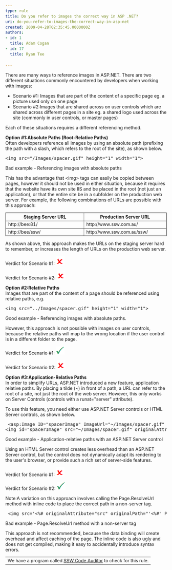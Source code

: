 ```yaml
---
type: rule
title: Do you refer to images the correct way in ASP .NET?
uri: do-you-refer-to-images-the-correct-way-in-asp-net
created: 2009-04-28T02:35:45.0000000Z
authors:
- id: 1
  title: Adam Cogan
- id: 17
  title: Ryan Tee

---
```




<span class='intro'> There are many ways to reference images in ASP.NET. There are two different situations commonly encountered by developers when working with images&#58; 
 </span>


  <ul>
    <li>Scenario #1&#58; Images that are part of the content of a specific page eg. a picture used only on one page </li>
    <li>Scenario #2&#58;Images that are shared across on user controls which are shared across different pages in a site eg. a shared logo used across the site (commonly in user controls, or master pages) </li>
</ul>
<p>Each of these situations requires a different referencing method.</p>
<p><b>Option #1&#58;Absolute Paths (Root-Relative Paths)</b><br>
Often developers reference all images by using an absolute path (prefixing the path with a slash, which refers to the root of the site), as shown below.</p>
<pre class="brush&#58;c-sharp">&lt;img src=&quot;/Images/spacer.gif&quot; height=&quot;1&quot; width=&quot;1&quot;&gt;
</pre>
<span class="ms-rteCustom-FigureBad">Bad example - Referencing images with absolute paths</span>
<p>This has the advantage that &lt;img&gt; tags can easily be copied between pages, however it should not be used in either situation, because it requires that the website have its own site IIS and be placed in the root (not just an application), or that the entire site be in a subfolder on the production web server. For example, the following combinations of URLs are possible with this approach&#58;</p>
<table style="border-collapse&#58;collapse;" class="clsSSWTable" border="1" cellspacing="0" cellpadding="0" width="100%">
    <tbody>
        <tr>
            <th width="250">Staging Server URL </th>
            <th width="250">Production Server URL </th>
        </tr>
        <tr>
            <td width="250">http&#58;//bee&#58;81/ </td>
            <td width="250">http&#58;//www.ssw.com.au/ </td>
        </tr>
        <tr>
            <td width="250">http&#58;//bee/ssw/ </td>
            <td width="250">http&#58;//www.ssw.com.au/ssw/ </td>
        </tr>
    </tbody>
</table>
<p>As shown above, this approach makes the URLs on the staging server hard to remember, or increases the length of URLs on the production web server.</p>
<p>Verdict for Scenario #1&#58; <img alt="" style="border-bottom&#58;0px solid;border-left&#58;0px solid;border-top&#58;0px solid;border-right&#58;0px solid;" border="0" src="fail.png" /></p>
<p>Verdict for Scenario #2&#58; <img alt="" style="border-bottom&#58;0px solid;border-left&#58;0px solid;border-top&#58;0px solid;border-right&#58;0px solid;" border="0" src="fail.png" /></p>
<p><b>Option #2&#58;Relative Paths</b><br>
Images that are part of the content of a page should be referenced using relative paths, e.g.</p>
<pre class="brush&#58;c-sharp">&lt;img src=&quot;../Images/spacer.gif&quot; height=&quot;1&quot; width=&quot;1&quot;&gt;
</pre>
<span class="ms-rteCustom-FigureGood">Good example - Referencing images with absolute paths.</span>
<p>However, this approach is not possible with images on user controls, because the relative paths will map to the wrong location if the user control is in a different folder to the page.</p>
<p>Verdict for Scenario #1&#58; <img alt="" style="border-bottom&#58;0px solid;border-left&#58;0px solid;border-top&#58;0px solid;border-right&#58;0px solid;" border="0" src="pass.png" /></p>
<p>Verdict for Scenario #2&#58; <img alt="" style="border-bottom&#58;0px solid;border-left&#58;0px solid;border-top&#58;0px solid;border-right&#58;0px solid;" border="0" src="fail.png" /></p>
<p><b>Option #3&#58;Application-Relative Paths</b><br>
In order to simplify URLs, ASP.NET introduced a new feature, application relative paths. By placing a tilde (~) in front of a path, a URL can refer to the root of a site, not just the root of the web server. However, this only works on Server Controls (controls with a runat=&quot;server&quot; attribute).</p>
<p>To use this feature, you need either use ASP.NET Server controls or HTML Server controls, as shown below.</p>
<pre class="brush&#58;c-sharp"> &lt;asp&#58;Image ID=&quot;spacerImage&quot; ImageUrl=&quot;~/Images/spacer.gif&quot; Runat=&quot;server&quot; /&gt;
&lt;img id=&quot;spacerImage&quot; src=&quot;~/Images/spacer.gif&quot; originalAttribute=&quot;src&quot; originalPath=&quot;&quot;~/Images/spacer.gif&quot;&quot; runat=&quot;server&quot;&gt;</pre>
<span class="ms-rteCustom-FigureGood">Good example - Application-relative paths with an ASP.NET Server control</span>
<p>Using an HTML Server control creates less overhead than an ASP.NET Server control, but the control does not dynamically adapt its rendering to the user's browser, or provide such a rich set of server-side features.</p>
<p>Verdict for Scenario #1&#58; <img alt="" style="border-bottom&#58;0px solid;border-left&#58;0px solid;border-top&#58;0px solid;border-right&#58;0px solid;" border="0" src="fail.png" /></p>
<p>Verdict for Scenario #2&#58; <img alt="" style="border-bottom&#58;0px solid;border-left&#58;0px solid;border-top&#58;0px solid;border-right&#58;0px solid;" border="0" src="pass.png" /></p>
<p>Note&#58;A variation on this approach involves calling the Page.ResolveUrl method with inline code to place the correct path in a non-server tag.</p>
<pre class="brush&#58;c-sharp"> &lt;img src='&lt;%# originalAttribute=&quot;src&quot; originalPath=&quot;'&lt;%#&quot; Page.ResolveUrl(&quot;~/Images/spacer.gif&quot;) %&gt;'&gt;</pre>
<span class="ms-rteCustom-FigureBad">Bad example - Page.ResolveUrl method with a non-server tag</span>
<p>This approach is not recommended, because the data binding will create overhead and affect caching of the page. The inline code is also ugly and does not get compiled, making it easy to accidentally introduce syntax errors.</p>
<table class="clsSSWProductTable" cellspacing="2" summary="Code Auditor">
    <tbody>
        <tr>
            <td>We have a program called <a href="http&#58;//www.ssw.com.au/ssw/CodeAuditor/Default.aspx">SSW Code Auditor</a> to check for this rule. </td>
        </tr>
    </tbody>
</table>



